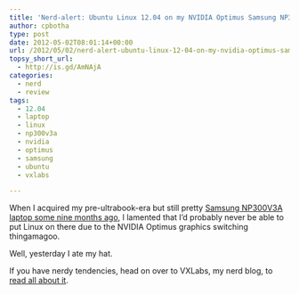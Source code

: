 ```yaml
---
title: 'Nerd-alert: Ubuntu Linux 12.04 on my NVIDIA Optimus Samsung NP300V3A laptop'
author: cpbotha
type: post
date: 2012-05-02T08:01:14+00:00
url: /2012/05/02/nerd-alert-ubuntu-linux-12-04-on-my-nvidia-optimus-samsung-np300v3a-laptop/
topsy_short_url:
  - http://is.gd/AmNAjA
categories:
  - nerd
  - review
tags:
  - 12.04
  - laptop
  - linux
  - np300v3a
  - nvidia
  - optimus
  - samsung
  - ubuntu
  - vxlabs

---
```

When I acquired my pre-ultrabook-era but still pretty [Samsung NP300V3A laptop some nine months ago][1], I lamented that I&#8217;d probably never be able to put Linux on there due to the NVIDIA Optimus graphics switching thingamagoo.

Well, yesterday I ate my hat.

If you have nerdy tendencies, head on over to VXLabs, my nerd blog, to [read all about it][2].

 [1]: /2011/08/16/new-samsung-np300v3a-laptop-is-welcomed-into-the-family/ "samsung np300v3a welcome post"
 [2]: http://vxlabs.com/2012/05/01/review-of-ubuntu-linux-12-04-on-the-samsung-np300v3a-core-i5-nvidia-optimus-laptop/ "ubuntu 12.04 on Samsung NP300V3A post on VXLabs"
